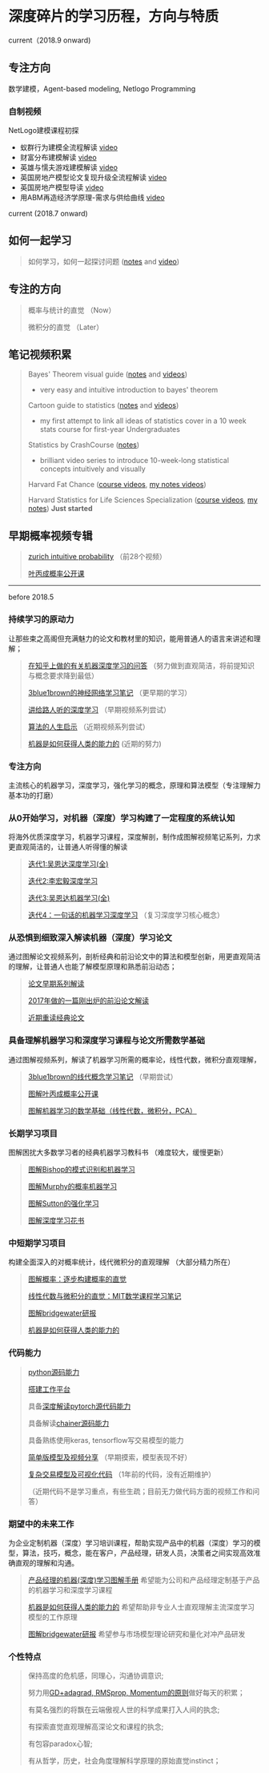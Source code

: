 # 深度碎片的学习历程，方向与特质

current（2018.9 onward)
## 专注方向
数学建模，Agent-based modeling, Netlogo Programming

### 自制视频
NetLogo建模课程初探
- 蚁群行为建模全流程解读 [video](https://www.bilibili.com/video/av31450231/)
- 财富分布建模解读 [video](https://www.bilibili.com/video/av31828973/)
- 英雄与懦夫游戏建模解读 [video](https://www.bilibili.com/video/av31920819/)
- 英国房地产模型论文复现升级全流程解读 [video](https://www.bilibili.com/video/av31860025/)
- 英国房地产模型导读 [video](https://www.bilibili.com/video/av32944949/)
- 用ABM再造经济学原理-需求与供给曲线 [video](https://www.bilibili.com/video/av33590414/)

current (2018.7 onward) 

## 如何一起学习

> 如何学习，如何一起探讨问题 ([notes](https://github.com/EmbraceLife/shendusuipian/issues/11) and [video](https://www.bilibili.com/video/av17823290))  

## 专注的方向

> 概率与统计的直觉 （Now）
>
> 微积分的直觉 （Later）

## 笔记视频积累

> Bayes' Theorem visual guide ([notes](http://htmlpreview.github.io/?https://github.com/EmbraceLife/shendusuipian/blob/master/Bayes%20Theorem%20Visualization.html) and [videos](https://www.bilibili.com/video/av26967124/))
>
> - very easy and intuitive introduction to bayes' theorem
>
> Cartoon guide to statistics ([notes](https://github.com/EmbraceLife/shendusuipian/blob/master/statistics%20in%20cartoon.pdf) and [videos](https://www.bilibili.com/video/av27442306/?p=1)) 
>
> - my first attempt to link all ideas of statistics cover in a 10 week stats course for first-year Undergraduates
>
> Statistics by CrashCourse ([notes](https://github.com/EmbraceLife/shendusuipian/issues/4))  
>
> - brilliant video series to introduce 10-week-long statistical concepts intuitively and visually
> 
> Harvard Fat Chance ([course videos](https://www.bilibili.com/video/av27939219/), [my notes videos](https://github.com/EmbraceLife/shendusuipian/issues/16)) 
>
> Harvard Statistics for Life Sciences Specialization ([course videos](https://www.bilibili.com/video/av29300132/), [my notes](https://github.com/EmbraceLife/shendusuipian/issues/41)) **Just started**

## 早期概率视频专辑

> [zurich intuitive probability](https://www.bilibili.com/video/av23922698/)  （前28个视频）
>
> [叶丙成概率公开课](https://zhuanlan.zhihu.com/p/34835280)  



---

before 2018.5

### 持续学习的原动力

让那些束之高阁但充满魅力的论文和教材里的知识，能用普通人的语言来讲述和理解；

> [在知乎上做的有关机器深度学习的问答](https://www.zhihu.com/people/shendusuipian/answers) （努力做到直观简洁，将前提知识与概念要求降到最低）
>
> [3blue1brown的神经网络学习笔记](https://zhuanlan.zhihu.com/p/31610304) （更早期的学习）
>
> [讲给路人听的深度学习](https://zhuanlan.zhihu.com/c_164834731) （早期视频系列尝试）
>
> [算法的人生启示](https://zhuanlan.zhihu.com/c_186658192) （近期视频系列尝试）
>
> [机器是如何获得人类的能力的](https://www.bilibili.com/video/av23972551/) (近期的努力)



### 专注方向

主流核心的机器学习，深度学习，强化学习的概念，原理和算法模型（专注理解力基本功的打磨）



### 从0开始学习，对机器（深度）学习构建了一定程度的系统认知

将海外优质深度学习，机器学习课程，深度解剖，制作成图解视频笔记系列，力求更直观简洁的，让普通人听得懂的解读

> [迭代1:吴恩达深度学习(全)](https://zhuanlan.zhihu.com/c_125766243)
>
> [迭代2:李宏毅深度学习](https://zhuanlan.zhihu.com/c_170327360)
>
> [迭代3:吴恩达机器学习(全)](https://zhuanlan.zhihu.com/c_171761254)
>
> [迭代4：一句话的机器学习深度学习](https://zhuanlan.zhihu.com/c_183710782) （复习深度学习核心概念） 



### 从恐惧到细致深入解读机器（深度）学习论文

通过图解论文视频系列，剖析经典和前沿论文中的算法和模型创新，用更直观简洁的理解，让普通人也能了解模型原理和熟悉前沿动态；

> [论文早期系列解读](https://zhuanlan.zhihu.com/p/30900244)
>
> [2017年做的一篇刚出炉的前沿论文解读](https://zhuanlan.zhihu.com/p/31401390) 
>
> [近期重读经典论文](https://zhuanlan.zhihu.com/c_170572456) 



### 具备理解机器学习和深度学习课程与论文所需数学基础

通过图解视频系列，解读了机器学习所需的概率论，线性代数，微积分直观理解，

> [3blue1brown的线代概念学习笔记](https://zhuanlan.zhihu.com/p/32580897) （早期尝试）
>
> [图解叶丙成概率公开课](https://www.bilibili.com/video/av19511740/) 
>
> [图解机器学习的数学基础（线性代数，微积分，PCA）](https://www.bilibili.com/video/av21562345/)



### 长期学习项目

 图解困扰大多数学习者的经典机器学习教科书 （难度较大，缓慢更新）

> [图解Bishop的模式识别和机器学习](https://www.bilibili.com/video/av23315701/?spm_id_from=333.23.home_video_list.2)
>
> [图解Murphy的概率机器学习](https://www.bilibili.com/video/av23323837/?spm_id_from=333.23.home_video_list.1)
>
> [图解Sutton的强化学习](https://www.bilibili.com/video/av22165205/)
>
> [图解深度学习花书](https://zhuanlan.zhihu.com/c_172262754) 



### 中短期学习项目

构建全面深入的对概率统计，线代微积分的直观理解 （大部分精力所在）

> [图解概率：逐步构建概率的直觉](https://www.bilibili.com/video/av23922698/) 
>
> [线性代数与微积分的直觉：MIT数学课程学习笔记](https://www.bilibili.com/video/av24488624/)
>
> [图解bridgewater研报](https://www.bilibili.com/video/av24237591/)
>
> [机器是如何获得人类的能力的](https://www.bilibili.com/video/av23972551/) 
>



### 代码能力

> [python源码能力](https://zhuanlan.zhihu.com/p/30324143)
>
> [搭建工作平台](https://zhuanlan.zhihu.com/p/29857256)
>
> 具备[深度解读pytorch源代码能力](https://zhuanlan.zhihu.com/p/29916596)
>
> 具备解读[chainer源码能力](https://zhuanlan.zhihu.com/p/31017975)
>
> 具备熟练使用keras, tensorflow写交易模型的能力
>
> [简单版模型及视频分享](https://zhuanlan.zhihu.com/p/29211289) （早期摸索，模型表现不好）
>
> [复杂交易模型及可视化代码](https://github.com/EmbraceLife/LIE/tree/master/my_utils) （1年前的代码，没有近期维护）
>
> （近期代码不是学习重点，有些生疏；目前无力做代码方面的视频工作和问答）



### 期望中的未来工作

为企业定制机器（深度）学习培训课程，帮助实现产品中的机器（深度）学习的模型，算法，技巧，概念，能在客户，产品经理，研发人员，决策者之间实现高效准确直观的理解和沟通。

> [产品经理的机器(深度)学习图解手册](https://www.bilibili.com/video/av22365322/) 希望能为公司和产品经理定制基于产品的机器学习和深度学习课程
>
> [机器是如何获得人类的能力的](https://www.bilibili.com/video/av23972551/) 希望帮助非专业人士直观理解主流深度学习模型的工作原理
>
> [图解bridgewater研报](https://www.bilibili.com/video/av24237591/) 希望参与市场模型理论研究和量化对冲产品研发



### 个性特点

> 保持高度的危机感，同理心，沟通协调意识; 
>
> 努力用[GD+adagrad, RMSprop, Momentum的原则](https://www.bilibili.com/video/av20381986/?p=68)做好每天的积累； 
>
> 有莫名强烈的将飘在云端傲视人世的科学成果打入人间的执念; 
>
> 有探索直觉直观理解高深论文和课程的执念; 
>
> 有包容paradox心智; 
>
> 有从哲学，历史，社会角度理解科学原理的原始直觉instinct；
